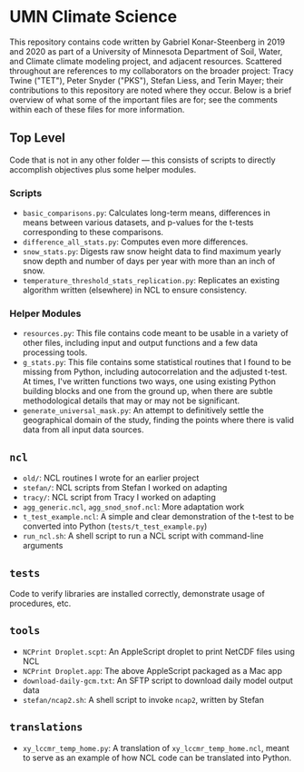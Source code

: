 # UMN Climate Science
This repository contains code written by Gabriel Konar-Steenberg in 2019 and 2020 as part of a University of Minnesota Department of Soil, Water, and Climate climate modeling project, and adjacent resources. Scattered throughout are references to my collaborators on the broader project: Tracy Twine ("TET"), Peter Snyder ("PKS"), Stefan Liess, and Terin Mayer; their contributions to this repository are noted where they occur. Below is a brief overview of what some of the important files are for; see the comments within each of these files for more information.

## Top Level
Code that is not in any other folder — this consists of scripts to directly accomplish objectives plus some helper modules.

### Scripts
 * `basic_comparisons.py`: Calculates long-term means, differences in means between various datasets, and p-values for the t-tests corresponding to these comparisons.
 * `difference_all_stats.py`: Computes even more differences.
 * `snow_stats.py`: Digests raw snow height data to find maximum yearly snow depth and number of days per year with more than an inch of snow.
 * `temperature_threshold_stats_replication.py`: Replicates an existing algorithm written (elsewhere) in NCL to ensure consistency.

### Helper Modules
* `resources.py`: This file contains code meant to be usable in a variety of other files, including input and output functions and a few data processing tools.
* `g_stats.py`: This file contains some statistical routines that I found to be missing from Python, including autocorrelation and the adjusted t-test. At times, I've written functions two ways, one using existing Python building blocks and one from the ground up, when there are subtle methodological details that may or may not be significant.
* `generate_universal_mask.py`: An attempt to definitively settle the geographical domain of the study, finding the points where there is valid data from all input data sources.

## `ncl`
 * `old/`: NCL routines I wrote for an earlier project
 * `stefan/`: NCL scripts from Stefan I worked on adapting
 * `tracy/`: NCL script from Tracy I worked on adapting
 * `agg_generic.ncl`, `agg_snod_snof.ncl`: More adaptation work
 * `t_test_example.ncl`: A simple and clear demonstration of the t-test to be converted into Python (`tests/t_test_example.py`)
 * `run_ncl.sh`: A shell script to run a NCL script with command-line arguments

## `tests`
Code to verify libraries are installed correctly, demonstrate usage of procedures, etc.

## `tools`
 * `NCPrint Droplet.scpt`: An AppleScript droplet to print NetCDF files using NCL
 * `NCPrint Droplet.app`: The above AppleScript packaged as a Mac app
 * `download-daily-gcm.txt`: An SFTP script to download daily model output data
 * `stefan/ncap2.sh`: A shell script to invoke `ncap2`, written by Stefan

## `translations`
 * `xy_lccmr_temp_home.py`: A translation of `xy_lccmr_temp_home.ncl`, meant to serve as an example of how NCL code can be translated into Python.